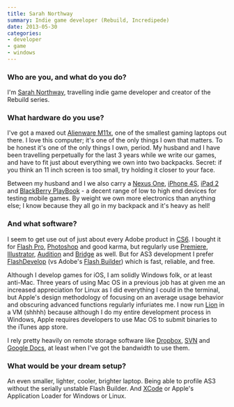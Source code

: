 ```yaml
---
title: Sarah Northway
summary: Indie game developer (Rebuild, Incredipede)
date: 2013-05-30
categories:
- developer
- game
- windows
---
```


### Who are you, and what do you do?

I'm [Sarah Northway](http://northwaygames.com/ "Sarah and Colin's indie game company."), travelling indie game developer and creator of the Rebuild series.

### What hardware do you use?

I've got a maxed out [Alienware M11x][m11x], one of the smallest gaming laptops out there. I love this computer; it's one of the only things I own that matters. To be honest it's one of the only things I own, period. My husband and I have been travelling perpetually for the last 3 years while we write our games, and have to fit just about everything we own into two backpacks. Secret: if you think an 11 inch screen is too small, try holding it closer to your face.

Between my husband and I we also carry a [Nexus One][nexus-one], [iPhone 4S][iphone-4s], [iPad 2][ipad-2] and [BlackBerry PlayBook][playbook] - a decent range of low to high end devices for testing mobile games. By weight we own more electronics than anything else; I know because they all go in my backpack and it's heavy as hell!

### And what software?

I seem to get use out of just about every Adobe product in [CS6][creative-suite]. I bought it for [Flash Pro][flash], [Photoshop][] and good karma, but regularly use [Premiere][], [Illustrator][], [Audition][] and [Bridge][] as well. But for AS3 development I prefer [FlashDevelop][flashdevelop] (vs Adobe's [Flash Builder][flash-builder]) which is fast, reliable, and free.

Although I develop games for iOS, I am solidly Windows folk, or at least anti-Mac. Three years of using Mac OS in a previous job has at given me an increased appreciation for Linux as I did everything I could in the terminal, but Apple's design methodology of focusing on an average usage behavior and obscuring advanced functions regularly infuriates me. I now run [Lion][macos] in a VM (shhhh) because although I do my entire development process in Windows, Apple requires developers to use Mac OS to submit binaries to the iTunes app store.

I rely pretty heavily on remote storage software like [Dropbox][], [SVN][subversion] and [Google Docs][google-docs], at least when I've got the bandwidth to use them.

### What would be your dream setup?

An even smaller, lighter, cooler, brighter laptop. Being able to profile AS3 without the serially unstable Flash Builder. And [XCode][] or Apple's Application Loader for Windows or Linux.

[audition]: https://creative.adobe.com/products/audition "An audio editing software suite."
[bridge]: https://creative.adobe.com/products/bridge "A shared media manager for Adobe CS products."
[creative-suite]: https://www.adobe.com/creativecloud.html "A collection of design tools."
[dropbox]: https://www.dropbox.com/ "Online syncing and storage."
[flash-builder]: https://www.adobe.com/products/flash-builder.html "A tool for generating Flash apps via the Flex framework."
[flash]: https://en.wikipedia.org/wiki/Adobe_Flash "A software and animation editor."
[flashdevelop]: http://www.flashdevelop.org/ "A free, open source ActionScript/Flex IDE."
[google-docs]: https://en.wikipedia.org/wiki/Google_Docs "A web-based office suite."
[illustrator]: https://www.adobe.com/products/illustrator.html "A vector graphics editor."
[ipad-2]: https://www.apple.com/ipad/ "A tablet device."
[iphone-4s]: https://en.wikipedia.org/wiki/IPhone_4S "A smartphone."
[m11x]: https://www.dell.com/us/p/alienware-m11x-r3/pd "A PC gaming laptop."
[macos]: https://en.wikipedia.org/wiki/MacOS "An operating system for Mac hardware."
[nexus-one]: https://en.wikipedia.org/wiki/Nexus_One "An Android-based smartphone."
[photoshop]: https://www.adobe.com/products/photoshop.html "A bitmap image editor."
[playbook]: https://en.wikipedia.org/wiki/BlackBerry_PlayBook "A BlackBerry tablet."
[premiere]: https://www.adobe.com/products/premiere.html "A video editing suite."
[subversion]: http://subversion.tigris.org/ "A version control system."
[xcode]: https://en.wikipedia.org/wiki/Xcode "An IDE for Mac developers."
